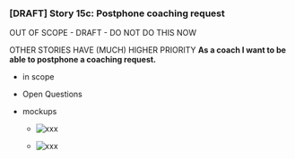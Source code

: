 ### [DRAFT] Story 15c: Postphone coaching request
OUT OF SCOPE - DRAFT - DO NOT DO THIS NOW

OTHER STORIES HAVE (MUCH) HIGHER PRIORITY
**As a coach I want to be able to postphone a coaching request.**


          
- in scope

    
- Open Questions


- mockups
    - ![xxx](../img/xxx.png)
              
    - ![xxx](../img/xxx.png)
   